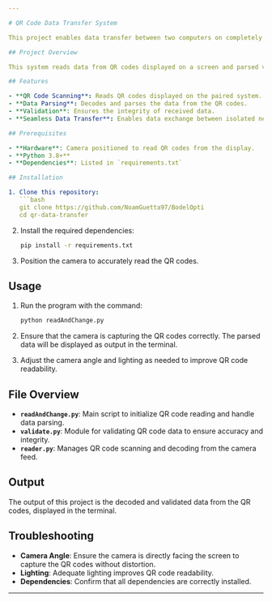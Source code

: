 ```yaml
---

# QR Code Data Transfer System

This project enables data transfer between two computers on completely different networks using QR codes. One system encodes data into QR codes for display, while this system captures, decodes, parses, and validates the data using a camera.

## Project Overview

This system reads data from QR codes displayed on a screen and parsed via a connected camera. It's designed for environments with network constraints, allowing data exchange through optical means.

## Features

- **QR Code Scanning**: Reads QR codes displayed on the paired system.
- **Data Parsing**: Decodes and parses the data from the QR codes.
- **Validation**: Ensures the integrity of received data.
- **Seamless Data Transfer**: Enables data exchange between isolated networks.

## Prerequisites

- **Hardware**: Camera positioned to read QR codes from the display.
- **Python 3.8+**
- **Dependencies**: Listed in `requirements.txt`

## Installation

1. Clone this repository:
   ```bash
   git clone https://github.com/NoamGuetta97/BodelOpti
   cd qr-data-transfer
   ```

2. Install the required dependencies:
   ```bash
   pip install -r requirements.txt
   ```

3. Position the camera to accurately read the QR codes.

## Usage

1. Run the program with the command:
   ```bash
   python readAndChange.py
   ```

2. Ensure that the camera is capturing the QR codes correctly. The parsed data will be displayed as output in the terminal.

3. Adjust the camera angle and lighting as needed to improve QR code readability.

## File Overview

- **`readAndChange.py`**: Main script to initialize QR code reading and handle data parsing.
- **`validate.py`**: Module for validating QR code data to ensure accuracy and integrity.
- **`reader.py`**: Manages QR code scanning and decoding from the camera feed.

## Output

The output of this project is the decoded and validated data from the QR codes, displayed in the terminal.

## Troubleshooting

- **Camera Angle**: Ensure the camera is directly facing the screen to capture the QR codes without distortion.
- **Lighting**: Adequate lighting improves QR code readability.
- **Dependencies**: Confirm that all dependencies are correctly installed.

---
```

